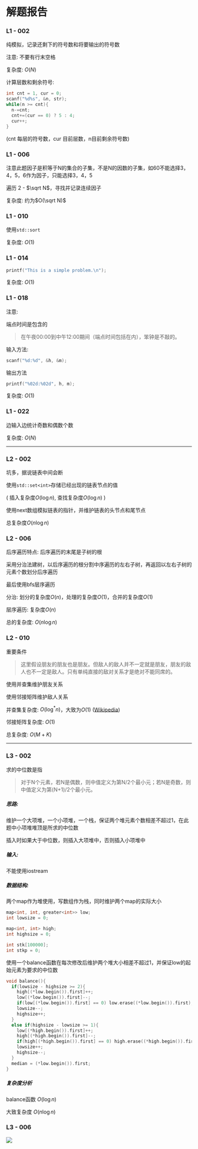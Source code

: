 # 解题报告

### L1 - 002

纯模拟，记录还剩下的符号数和将要输出的符号数

注意: 不要有行末空格

复杂度: $O(N)$

计算层数和剩余符号:

```c++
int cnt = 1, cur = 0;
scanf("%d%s", &n, str);
while(n >= cnt){
  n-=cnt;
  cnt+=(cur == 0) ? 5 : 4;
  cur++;
}
```

(cnt 每层的符号数，cur 目前层数，n目前剩余符号数)



### L1 - 006

注意此题因子是积等于N的集合的子集，不是N的因数的子集，如60不能选择3，4，5，6作为因子，只能选择3，4，5

遍历 2 - $\sqrt N​$，寻找并记录连续因子

复杂度: 约为$O(\sqrt N)$



### L1 - 010

使用`std::sort`

复杂度: $O(1)$



### L1 - 014

```c++
printf("This is a simple problem.\n");
```

复杂度: $O(1)$



### L1 - 018

注意:

端点时间是包含的

> 在午夜00:00到中午12:00期间（端点时间包括在内），笨钟是不敲的。

输入方法:

```c++
scanf("%d:%d", &h, &m);
```

输出方法

```c++
printf("%02d:%02d", h, m);
```

复杂度: $O(1)$



### L1 - 022

边输入边统计奇数和偶数个数

复杂度: $O(N)$



---

### L2 - 002

坑多，据说链表中间会断

使用`std::set<int>`存储已经出现的链表节点的值

( 插入复杂度$O(\log n)$, 查找复杂度$O(\log n)$ )

使用next数组模拟链表的指针，并维护链表的头节点和尾节点

总复杂度$O(n\log n)$



### L2 - 006

后序遍历特点: 后序遍历的末尾是子树的根

采用分治法建树，以后序遍历的根分割中序遍历的左右子树，再返回以左右子树的元素个数划分后序遍历

最后使用bfs层序遍历

分治: 划分的复杂度$O(n)$，处理的复杂度$O(1)$，合并的复杂度$O(1)$

层序遍历: 复杂度$O(n)$

总的复杂度: $O(n\log n)$



### L2 - 010

重要条件

>这里假设朋友的朋友也是朋友。但敌人的敌人并不一定就是朋友，朋友的敌人也不一定是敌人。只有单纯直接的敌对关系才是绝对不能同席的。

使用并查集维护朋友关系

使用邻接矩阵维护敌人关系

并查集复杂度: $O(\log ^* n)$，大致为$O(1)$ ([Wikipedia](https://en.wikipedia.org/wiki/Disjoint-set_data_structure#History))

邻接矩阵复杂度: $O(1)$

总复杂度: $O(M+K)$



---

### L3 - 002

求的中位数是指

> 对于N个元素，若N是偶数，则中值定义为第N/2个最小元；若N是奇数，则中值定义为第(N+1)/2个最小元。

##### 思路:

维护一个大项堆，一个小项堆，一个栈，保证两个堆元素个数相差不超过1，在此题中小项堆堆顶是所求的中位数

插入时如果大于中位数，则插入大项堆中，否则插入小项堆中

##### 输入:

不能使用iostream

##### 数据结构:

两个map作为堆使用，写数组作为栈，同时维护两个map的实际大小

```c++
map<int, int, greater<int>> low;
int lowsize = 0;

map<int, int> high;
int highsize = 0;

int stk[100000];
int stkp = 0;
```

使用一个balance函数在每次修改后维护两个堆大小相差不超过1，并保证low的起始元素为要求的中位数

```c++
void balance(){
  if(lowsize - highsize >= 2){
    high[(*low.begin()).first]++;
    low[(*low.begin()).first]--;
    if(low[(*low.begin()).first] == 0) low.erase((*low.begin()).first);
    lowsize--;
    highsize++;
  }
  else if(highsize - lowsize >= 1){
    low[(*high.begin()).first]++;
    high[(*high.begin()).first]--;
    if(high[(*high.begin()).first] == 0) high.erase((*high.begin()).first);
    lowsize++;
    highsize--;
  }
  median = (*low.begin()).first;
}
```

##### 复杂度分析

balance函数 $O(\log n)$

大致复杂度 $O(n \log n)$

### L3 - 006

![](http://sxb.moe/wp-content/uploads/2016/06/%E6%88%91%E5%A5%BD%E8%8F%9C%E5%95%8A.jpg)
